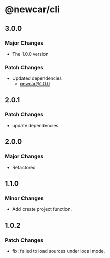# @newcar/cli

## 3.0.0

### Major Changes

- The 1.0.0 version

### Patch Changes

- Updated dependencies
  - newcar@1.0.0

## 2.0.1

### Patch Changes

- update dependencies

## 2.0.0

### Major Changes

- Refactored

## 1.1.0

### Minor Changes

- Add create project function.

## 1.0.2

### Patch Changes

- fix: failed to load sources under local mode.
